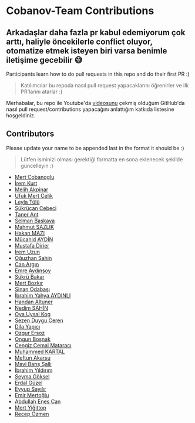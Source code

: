 ﻿# Cobanov-Team Contributions

## Arkadaşlar daha fazla pr kabul edemiyorum çok arttı, haliyle öncekilerle conflict oluyor, otomatize etmek isteyen biri varsa benimle iletişime gecebilir 😅

Participants learn how to do pull requests in this repo and do their first PR :)

> Katılımcılar bu repoda nasıl pull request yapacaklarını öğrenirler ve ilk PR'larını atarlar :)

Merhabalar, bu repo ile Youtube'da [videosunu](https://www.youtube.com/watch?v=N_qEmSRsFlI)
çekmiş olduğum GitHub'da nasıl pull request/contributions yapacağını anlattığım katkıda
listesine hoşgeldiniz.

## Contributors

Please update your name to be appended last in the format it should be :)

> Lütfen isminizi olması gerektiği formatta en sona eklenecek şekilde güncelleyin :)

- [Mert Cobanoglu](https://github.com/metover)
- [İrem Kurt](https://github.com/violettance)
- [Melih Akpinar](https://github.com/melihakpinar)
- [Ufuk Mert Çelik](https://github.com/UMC25)
- [Leyla Tülü](https://github.com/leylatulu)
- [Şükrücan Cebeci](https://github.com/sukrucnCbc)
- [Taner Ant](https://github.com/tanerant)
- [Selman Baskaya](https://github.com/selmanbaskaya)
- [Mahmut SAZLIK](https://github.com/mahmutsazlik)
- [Hakan MAZI](https://github.com/HAKANMAZI)
- [Mücahid AYDİN](https://github.com/MucahidAydin)
- [Mustafa Dirier](https://github.com/mustod)
- [İrem Uzun](https://github.com/iremuzun)
- [Oğuzhan Şahin](https://github.com/oguuzhansahin)
- [Can Argın](https://github.com/nigranac)
- [Emre Aydınsoy](https://github.com/aydinsoyemre)
- [Şükrü Bakar](https://github.com/sukrubakar)
- [Mert Bozkır](https://github.com/mertbozkir)
- [Sinan Odabaşı](https://github.com/kafasin)
- [İbrahim Yahya AYDINLI](https://github.com/ibrahimyahyaaydinli)
- [Handan Altuner](https://github.com/handanaltuner)
- [Nedim ŞAHİN](https://github.com/Nedim-Sahin)
- [Oya Uysal Kog](https://github.com/oyauysalkog)
- [Sezen Duygu Ceren](https://github.com/duyguceren)
- [Dila Yapıcı](https://github.com/dilayapici)
- [Ozgur Ersoz](https://github.com/ersozo)
- [Ongun Boşnak](https://github.com/ongunbosnak)
- [Cengiz Cemal Mataracı](https://github.com/cengizcmataraci)
- [Muhammed KARTAL](https://github.com/MuhammedKartal1)
- [Meftun Akarsu](https://github.com/mftnakrsu)
- [Mavi Barış Şallı](https://github.com/mavisalli)
- [İbrahim Yıldırım](https://github.com/brhmyldrm01)
- [Şeyma Göksel](https://github.com/seymagoksel)
- [Erdal Güzel](https://github.com/erdalguzel)
- [Eyyup Sayılır](https://github.com/eypsay)
- [Emir Mertoğlu](https://github.com/emirxmertoglu)
- [Abdullah Enes Can](https://github.com/aec2)
- [Mert Yiğittop](https://github.com/yigittopm)
- [Recep Özmen](https://)
